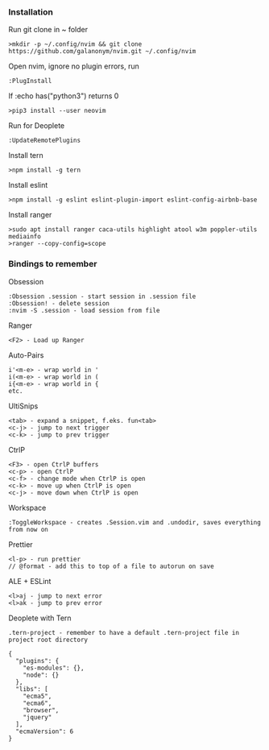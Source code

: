 ### Installation

Run git clone in ~ folder

    >mkdir -p ~/.config/nvim && git clone https://github.com/galanonym/nvim.git ~/.config/nvim

Open nvim, ignore no plugin errors, run

    :PlugInstall

If :echo has("python3") returns 0

    >pip3 install --user neovim 

Run for Deoplete

    :UpdateRemotePlugins

Install tern

    >npm install -g tern

Install eslint

    >npm install -g eslint eslint-plugin-import eslint-config-airbnb-base

Install ranger

    >sudo apt install ranger caca-utils highlight atool w3m poppler-utils mediainfo
    >ranger --copy-config=scope

### Bindings to remember

Obsession

    :Obsession .session - start session in .session file
    :Obsession! - delete session
    :nvim -S .session - load session from file

Ranger
 
    <F2> - Load up Ranger

Auto-Pairs

    i'<m-e> - wrap world in '
    i(<m-e> - wrap world in (
    i{<m-e> - wrap world in {
    etc.

UltiSnips

    <tab> - expand a snippet, f.eks. fun<tab>
    <c-j> - jump to next trigger
    <c-k> - jump to prev trigger

CtrlP

    <F3> - open CtrlP buffers
    <c-p> - open CtrlP
    <c-f> - change mode when CtrlP is open
    <c-k> - move up when CtrlP is open
    <c-j> - move down when CtrlP is open

Workspace

    :ToggleWorkspace - creates .Session.vim and .undodir, saves everything from now on

Prettier

    <l-p> - run prettier
    // @format - add this to top of a file to autorun on save

ALE + ESLint

    <l>aj - jump to next error 
    <l>ak - jump to prev error 

Deoplete with Tern

    .tern-project - remember to have a default .tern-project file in project root directory

```
{
  "plugins": {
    "es-modules": {},
    "node": {}
  },
  "libs": [
    "ecma5",
    "ecma6",
    "browser",
    "jquery"
  ],
  "ecmaVersion": 6
}
```
